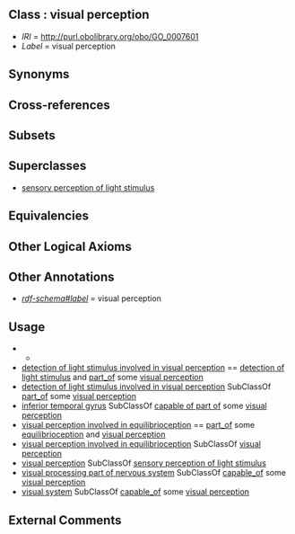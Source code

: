 
## Class : visual perception

 * *IRI* = http://purl.obolibrary.org/obo/GO_0007601
 * *Label* = visual perception

## Synonyms


## Cross-references


## Subsets


## Superclasses

 * [sensory perception of light stimulus](../../GO/53/GO_0050953.md)

## Equivalencies


## Other Logical Axioms


## Other Annotations

 * *[rdf-schema#label](../../el/rdf-schema#label.md)* = visual perception

## Usage

 * -
 * [detection of light stimulus involved in visual perception](../../GO/08/GO_0050908.md) == [detection of light stimulus](../../GO/83/GO_0009583.md) and [part_of](../../BFO/50/BFO_0000050.md) some [visual perception](../../GO/01/GO_0007601.md)
 * [detection of light stimulus involved in visual perception](../../GO/08/GO_0050908.md) SubClassOf [part_of](../../BFO/50/BFO_0000050.md) some [visual perception](../../GO/01/GO_0007601.md)
 * [inferior temporal gyrus](../../UBERON/51/UBERON_0002751.md) SubClassOf [capable of part of](../../RO/16/RO_0002216.md) some [visual perception](../../GO/01/GO_0007601.md)
 * [visual perception involved in equilibrioception](../../GO/56/GO_0051356.md) == [part_of](../../BFO/50/BFO_0000050.md) some [equilibrioception](../../GO/57/GO_0050957.md) and [visual perception](../../GO/01/GO_0007601.md)
 * [visual perception involved in equilibrioception](../../GO/56/GO_0051356.md) SubClassOf [visual perception](../../GO/01/GO_0007601.md)
 * [visual perception](../../GO/01/GO_0007601.md) SubClassOf [sensory perception of light stimulus](../../GO/53/GO_0050953.md)
 * [visual processing part of nervous system](../../UBERON/94/UBERON_0006794.md) SubClassOf [capable_of](../../RO/15/RO_0002215.md) some [visual perception](../../GO/01/GO_0007601.md)
 * [visual system](../../UBERON/04/UBERON_0002104.md) SubClassOf [capable_of](../../RO/15/RO_0002215.md) some [visual perception](../../GO/01/GO_0007601.md)

## External Comments

